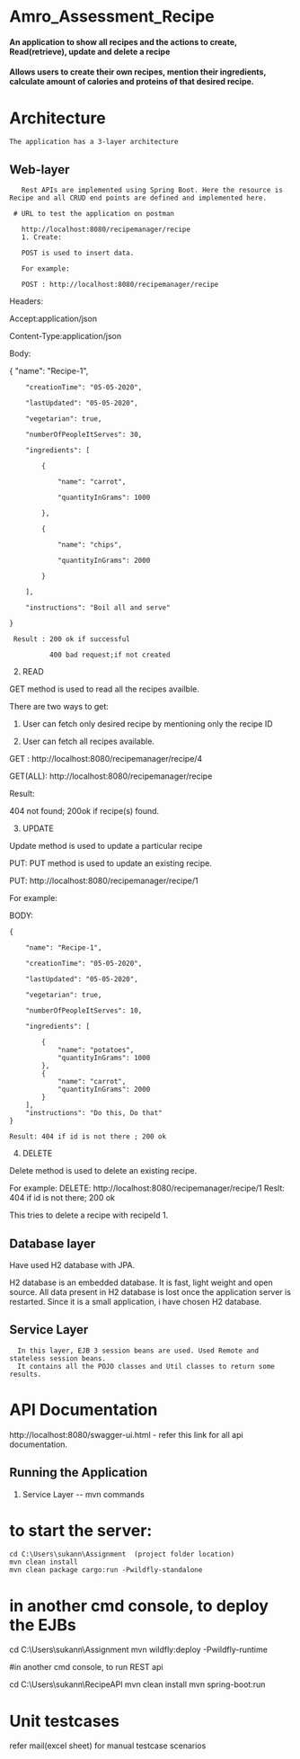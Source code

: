 # Amro_Assessment_Recipe

#### An application to show all recipes and the actions to create, Read(retrieve), update and delete a recipe

#### Allows users to create their own recipes, mention their ingredients, calculate amount of calories and proteins of that desired recipe.

# Architecture

    The application has a 3-layer architecture
    
  ## Web-layer
     
       Rest APIs are implemented using Spring Boot. Here the resource is Recipe and all CRUD end points are defined and implemented here.
    
     # URL to test the application on postman 

       http://localhost:8080/recipemanager/recipe
       1. Create:
       
       POST is used to insert data.
       
       For example: 
       
       POST : http://localhost:8080/recipemanager/recipe

Headers:

Accept:application/json

Content-Type:application/json

Body:

{
        "name": "Recipe-1",
        
        "creationTime": "05-05-2020",
        
        "lastUpdated": "05-05-2020",
        
        "vegetarian": true,
        
        "numberOfPeopleItServes": 30,
        
        "ingredients": [
        
            {
            
                "name": "carrot",
                
                "quantityInGrams": 1000
                
            },
            
            {
            
                "name": "chips",
                
                "quantityInGrams": 2000
                
            }
            
        ],
        
        "instructions": "Boil all and serve"
        
    }
    
     Result : 200 ok if successful  
     
              400 bad request;if not created
              
   2. READ
   
   GET method is used to read all the recipes availble.
   
   There are two ways to get:
   
   1. User can fetch only desired recipe by mentioning only the recipe ID
   
   2. User can fetch all recipes available.
   
   GET :     http://localhost:8080/recipemanager/recipe/4
   
   GET(ALL): http://localhost:8080/recipemanager/recipe
   
   Result:
   
   404 not found; 200ok if recipe(s) found.

   3. UPDATE
   
   Update method is used to update a particular recipe
   
   PUT: PUT method is used to update an existing recipe.
   
   PUT: http://localhost:8080/recipemanager/recipe/1
   
   For example:
   
   BODY:
   
    {
    
        "name": "Recipe-1",
        
        "creationTime": "05-05-2020",
        
        "lastUpdated": "05-05-2020",
        
        "vegetarian": true,
        
        "numberOfPeopleItServes": 10,
        
        "ingredients": [
        
            {
                "name": "potatoes",
                "quantityInGrams": 1000
            },
            {
                "name": "carrot",
                "quantityInGrams": 2000
            }
        ],
        "instructions": "Do this, Do that"
    }
    
    Result: 404 if id is not there ; 200 ok
  4. DELETE
  
  Delete method is used to delete an existing recipe.
  
  For example:
  DELETE: http://localhost:8080/recipemanager/recipe/1
  Reslt: 404 if id is not there; 200 ok
  
  This tries to delete a recipe with recipeId 1.
  
  ## Database layer
  
   Have used H2 database with JPA.
   
   H2 database is an embedded database. It is fast, light weight and open source. All data present in H2 database is lost once the application server is restarted. Since it is a small application, i have chosen H2 database.
   
   ## Service Layer
   
      In this layer, EJB 3 session beans are used. Used Remote and stateless session beans.
      It contains all the POJO classes and Util classes to return some results.
      
 # API Documentation
 
 http://localhost:8080/swagger-ui.html  - refer this link for all api documentation.
 
 ## Running the Application
 
 1. Service Layer -- mvn commands
 
 # to start the server: 
    cd C:\Users\sukann\Assignment  (project folder location)
    mvn clean install 
    mvn clean package cargo:run -Pwildfly-standalone

# in another cmd console, to deploy the EJBs

   cd C:\Users\sukann\Assignment
   mvn wildfly:deploy -Pwildfly-runtime

#in another cmd console, to run REST api

   cd C:\Users\sukann\RecipeAPI
   mvn clean install
   mvn spring-boot:run  
   
# Unit testcases
  refer mail(excel sheet) for manual testcase scenarios
